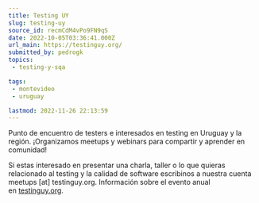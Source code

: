 ```yaml
---
title: Testing UY
slug: testing-uy
source_id: recmCdM4vPo9FN9qS
date: 2022-10-05T03:36:41.000Z
url_main: https://testinguy.org/
submitted_by: pedrogk
topics: 
 - testing-y-sqa

tags: 
 - montevideo
 - uruguay

lastmod: 2022-11-26 22:13:59
---
```


Punto de encuentro de testers e interesados en testing en Uruguay y la región. ¡Organizamos meetups y webinars para compartir y aprender en comunidad!  

Si estas interesado en presentar una charla, taller o lo que quieras relacionado al testing y la calidad de software escribinos a nuestra cuenta meetups [at] testinguy.org.
Información sobre el evento anual en [testinguy.org](http://testinguy.org/). 
